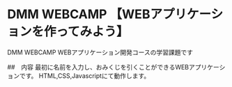 # DMM WEBCAMP 【WEBアプリケーションを作ってみよう】
DMM WEBCAMP WEBアプリケーション開発コースの学習課題です

##　内容
最初に名前を入力し、おみくじを引くことができるWEBアプリケーションです。
HTML,CSS,Javascriptにて動作します。
